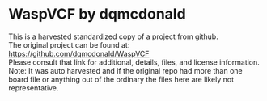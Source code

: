 
# WaspVCF by dqmcdonald  
This is a harvested standardized copy of a project from github.  
The original project can be found at:  
https://github.com/dqmcdonald/WaspVCF  
Please consult that link for additional, details, files, and license information.  
Note: It was auto harvested and if the original repo had more than one board file or anything out of the ordinary the files here are likely not representative.  
    